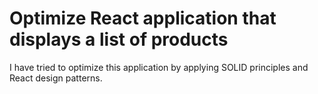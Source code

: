 # Optimize React application that displays a list of products

I have tried to optimize this application by applying SOLID principles and React design patterns.
